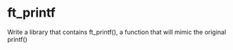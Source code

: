 # ft_printf

Write a library that contains ft_printf(), a function that will mimic the original printf()
